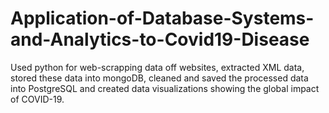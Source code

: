 # Application-of-Database-Systems-and-Analytics-to-Covid19-Disease
Used python for web-scrapping data off websites, extracted XML data, stored these data into mongoDB, cleaned and saved the processed data into PostgreSQL and created data visualizations showing the global impact of COVID-19.
